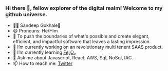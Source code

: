 ### Hi there 👋, fellow explorer of the digital realm! Welcome to my github universe.

- 🧑‍💻 Sandeep Gokhale👋
- 😄 Pronouns: He/Him
- 🚀 To push the boundaries of what's possible and create elegant, efficient, and impactful software that leaves a lasting impression.
- 🔭 I’m currently working on an revolutionary multi tenent SAAS product.
- 🌱 I’m currently learning [Fe₂O₃](https://www.rust-lang.org/)
- 💬 Ask me about Javascript, React, AWS, Sql, NoSql, IAC.
- 📫 How to reach me: [Twitter](https://twitter.com/thegokhale)
